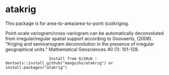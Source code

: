 # atakrig
This package is for area-to-area/area-to-point (co)kriging. 

Point-scale variogram/cross-variogram can be automatically deconvoluted from irregular/regular spatial support according to Goovaerts, (2008). "Kriging and semivariogram deconvolution in the presence of irregular geographical units." Mathematical Geosciences 40 (1): 101-128.

                       Install from GitHub :  devtools::install_github("maoguihu/atakrig") or install.packages("atakrig")

